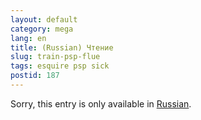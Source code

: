 ```yaml
---
layout: default
category: mega
lang: en
title: (Russian) Чтение
slug: train-psp-flue
tags: esquire psp sick 
postid: 187
---
```

<p>Sorry, this entry is only available in <a href="http://mega.genn.org/export/getposts.php">Russian</a>.</p>